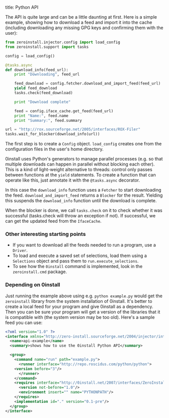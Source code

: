 title: Python API

The API is quite large and can be a little daunting at first. Here is a simple example, showing how to download a feed and import it into the cache (including downloading any missing GPG keys and confirming them with the user):

```python
from zeroinstall.injector.config import load_config
from zeroinstall.support import tasks

config = load_config()

@tasks.async
def download_info(feed_url):
	print "Downloading", feed_url

	feed_download = config.fetcher.download_and_import_feed(feed_url)
	yield feed_download
	tasks.check(feed_download)

	print "Download complete"

	feed = config.iface_cache.get_feed(feed_url)
	print "Name:", feed.name
	print "Summary:", feed.summary

url = "http://rox.sourceforge.net/2005/interfaces/ROX-Filer"
tasks.wait_for_blocker(download_info(url))
```

The first step is to create a `Config` object. `load_config` creates one from the configuration files in the user's home directory.

0install uses Python's generators to manage parallel processes (e.g. so that multiple downloads can happen in parallel without blocking each other). This is a kind of light-weight alternative to threads: control only passes between functions at the `yield` statements. To create a function that can operate like this, just annotate it with the `@tasks.async` decorator.

In this case the `download_info` function uses a `Fetcher` to start downloading the feed. `download_and_import_feed` returns a `Blocker` for the result. Yielding this suspends the `download_info` function until the download is complete.

When the blocker is done, we call `tasks.check` on it to check whether it was successful (tasks.check will throw an exception if not). If successful, we can get the updated feed from the `IfaceCache`.

### Other interesting starting points

- If you want to download all the feeds needed to run a program, use a `Driver`.
- To load and execute a saved set of selections, load them using a `Selections` object and pass them to `run.execute_selections`.
- To see how the `0install` command is implemented, look in the `zeroinstall.cmd` package.

### Depending on 0install

Just running the example above using e.g. `python example.py` would get the `zeroinstall` library from the system installation of 0install. It's better to create a local feed for your program and give 0install as a dependency. Then you can be sure your program will get a version of the libraries that it is compatible with (the system version may be too old). Here's a sample feed you can use:

```xml
<?xml version="1.0" ?>
<interface xmlns="http://zero-install.sourceforge.net/2004/injector/interface">
  <name>api-example</name>
  <summary>shows how to use the 0install Python API</summary>

  <group>
    <command name="run" path="example.py">
      <runner interface="http://repo.roscidus.com/python/python">
	<version before="3"/>
      </runner>
    </command>
    <requires interface="http://0install.net/2007/interfaces/ZeroInstall.xml">
      <version not-before="1.0"/>
      <environment insert="" name="PYTHONPATH"/>
    </requires>
    <implementation id="." version="0.1-pre"/>
  </group>
</interface>
```
